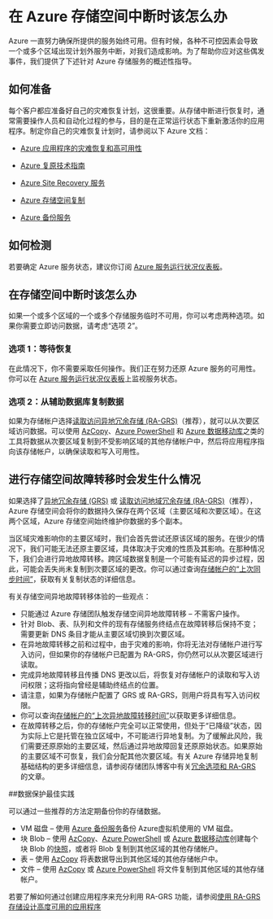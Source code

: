 <properties
    pageTitle="Azure 存储空间中断时怎么办 | Azure"
    description="Azure 存储空间中断时怎么办"
    services="storage"
    documentationcenter=".net"
    author="robinsh"
    manager="timlt"
    editor="tysonn" />
<tags
    ms.assetid="8f040b0f-8926-4831-ac07-79f646f31926"
    ms.service="storage"
    ms.workload="storage"
    ms.tgt_pltfrm="na"
    ms.devlang="dotnet"
    ms.topic="article"
    ms.date="1/19/2017"
    wacn.date="03/20/2017"
    ms.author="robinsh" />

# 在 Azure 存储空间中断时该怎么办

Azure 一直努力确保所提供的服务始终可用。但有时候，各种不可控因素会导致一个或多个区域出现计划外服务中断，对我们造成影响。为了帮助你应对这些偶发事件，我们提供了下述针对 Azure 存储服务的概述性指导。

## 如何准备
每个客户都应准备好自己的灾难恢复计划，这很重要。从存储中断进行恢复时，通常需要操作人员和自动化过程的参与，目的是在正常运行状态下重新激活你的应用程序。制定你自己的灾难恢复计划时，请参阅以下 Azure 文档：

-   [Azure 应用程序的灾难恢复和高可用性](/documentation/articles/resiliency-disaster-recovery-high-availability-azure-applications/)

-   [Azure 复原技术指南](/documentation/articles/resiliency-technical-guidance/)

-   [Azure Site Recovery 服务](/home/features/site-recovery/)

-   [Azure 存储空间复制](/documentation/articles/storage-redundancy/)

-   [Azure 备份服务](/home/features/back-up/)

## 如何检测 

若要确定 Azure 服务状态，建议你订阅 [Azure 服务运行状况仪表板](/support/service-dashboard/)。

## 在存储空间中断时该怎么办
如果一个或多个区域的一个或多个存储服务临时不可用，你可以考虑两种选项。如果你需要立即访问数据，请考虑“选项 2”。

### 选项 1：等待恢复

在此情况下，你不需要采取任何操作。我们正在努力还原 Azure 服务的可用性。你可以在 [Azure 服务运行状况仪表板](/support/service-dashboard/)上监视服务状态。

### 选项 2：从辅助数据库复制数据

如果为存储帐户选择[读取访问异地冗余存储 (RA-GRS)](/documentation/articles/storage-redundancy/#read-access-geo-redundant-storage)（推荐），就可以从次要区域访问数据。可以使用 [AzCopy](/documentation/articles/storage-use-azcopy/)、[Azure PowerShell](/documentation/articles/storage-powershell-guide-full/) 和 [Azure 数据移动库](https://azure.microsoft.com/blog/introducing-azure-storage-data-movement-library-preview-2/)之类的工具将数据从次要区域复制到不受影响区域的其他存储帐户中，然后将应用程序指向该存储帐户，以确保读取和写入可用性。

## 进行存储空间故障转移时会发生什么情况

如果选择了[异地冗余存储 (GRS)](/documentation/articles/storage-redundancy/#geo-redundant-storage) 或 [读取访问地域冗余存储 (RA-GRS)](/documentation/articles/storage-redundancy/#read-access-geo-redundant-storage)（推荐），Azure 存储空间会将你的数据持久保存在两个区域（主要区域和次要区域）。在这两个区域，Azure 存储空间始终维护你数据的多个副本。

当区域灾难影响你的主要区域时，我们会首先尝试还原该区域的服务。在很少的情况下，我们可能无法还原主要区域，具体取决于灾难的性质及其影响。在那种情况下，我们会进行异地故障转移。跨区域数据复制是一个可能有延迟的异步过程，因此，可能会丢失尚未复制到次要区域的更改。你可以通过查询[存储帐户的“上次同步时间”](https://blogs.msdn.microsoft.com/windowsazurestorage/2013/12/11/windows-azure-storage-redundancy-options-and-read-access-geo-redundant-storage/)，获取有关复制状态的详细信息。

有关存储空间异地故障转移体验的一些观点：

* 只能通过 Azure 存储团队触发存储空间异地故障转移 – 不需客户操作。
* 针对 Blob、表、队列和文件的现有存储服务终结点在故障转移后保持不变；需要更新 DNS 条目才能从主要区域切换到次要区域。
* 在异地故障转移之前和过程中，由于灾难的影响，你将无法对存储帐户进行写入访问，但如果你的存储帐户已配置为 RA-GRS，你仍然可以从次要区域进行读取。
* 完成异地故障转移且传播 DNS 更改以后，将恢复对存储帐户的读取和写入访问权限；这将指向曾经是辅助终结点的位置。
* 请注意，如果为存储帐户配置了 GRS 或 RA-GRS，则用户将具有写入访问权限。
* 你可以查询[存储帐户的“上次异地故障转移时间”](https://msdn.microsoft.com/zh-cn/library/azure/ee460802.aspx)以获取更多详细信息。
* 在故障转移之后，你的存储帐户完全可以正常使用，但处于“已降级”状态，因为实际上它是托管在独立区域中，不可能进行异地复制。为了缓解此风险，我们需要还原原始的主要区域，然后通过异地故障回复还原原始状态。如果原始的主要区域不可恢复，我们会分配其他次要区域。有关 Azure 存储异地复制基础结构的更多详细信息，请参阅存储团队博客中有关[冗余选项和 RA-GRS](https://blogs.msdn.microsoft.com/windowsazurestorage/2013/12/11/windows-azure-storage-redundancy-options-and-read-access-geo-redundant-storage/) 的文章。

##数据保护最佳实践

可以通过一些推荐的方法定期备份你的存储数据。

* VM 磁盘 – 使用 [Azure 备份服务](/home/features/back-up/)备份 Azure虚拟机使用的 VM 磁盘。
* 块 Blob – 使用 [AzCopy](/documentation/articles/storage-use-azcopy/)、[Azure PowerShell](/documentation/articles/storage-powershell-guide-full/) 或 [Azure 数据移动库](https://azure.microsoft.com/blog/introducing-azure-storage-data-movement-library-preview-2/)创建每个块 Blob 的[快照](https://msdn.microsoft.com/zh-cn/library/azure/hh488361.aspx)，或者将 Blob 复制到其他区域的其他存储帐户。
* 表 – 使用 [AzCopy](/documentation/articles/storage-use-azcopy/) 将表数据导出到其他区域的其他存储帐户中。
* 文件 – 使用 [AzCopy](/documentation/articles/storage-use-azcopy/) 或 [Azure PowerShell](/documentation/articles/storage-powershell-guide-full/) 将文件复制到其他区域的其他存储帐户。

若要了解如何通过创建应用程序来充分利用 RA-GRS 功能，请参阅[使用 RA-GRS 存储设计高度可用的应用程序](/documentation/articles/storage-designing-ha-apps-with-ragrs/)

<!---HONumber=Mooncake_0313_2017-->
<!--Update_Description: add reference to resiliency guidance-->